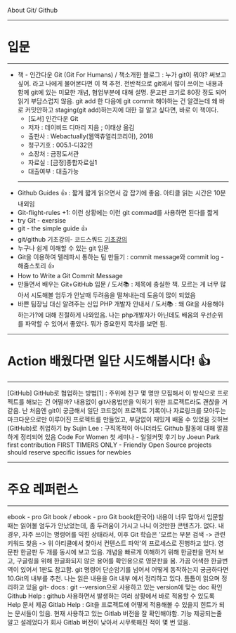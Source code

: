 About Git/ Github

***
# 입문
***
* 책 - 인간다운 Git (Git For Humans) / 책소개한 블로그 : 누가 git이 뭐야? 써보고 싶어. 라고 나에게 물어본다면 이 책 추천. 전반적으로 git에서 많이 쓰이는 내용과 함께 git에 있는 미묘한 개념, 협업부분에 대해 설명. 문고판 크기로 80장 정도 되어 읽기 부담스럽지 않음. git add 한 다음에 git commit 해야하는 건 알겠는데 왜 바로 커밋안하고 staging(git add)하는지에 대한 걸 알고 싶다면, 바로 이 책이다.
	+ [도서] 인간다운 Git
	+ 저자 : 데이비드 디마리 지음 ; 이태상 옮김
	+ 출판사 : Webactually(웹액츄얼리코리아), 2018
	+ 청구기호 : 005.1-디32인
	+ 소장처 : 금정도서관
	+ 자료실 : [금정]종합자료실1
	+ 대출여부 : 대출가능
	***
* Github Guides :+1: : 짧게 짧게 읽으면서 감 잡기에 좋음. 아티클 읽는 시간은 10분 내외임
* Git-flight-rules +1: 이런 상황에는 이런 git commad를 사용하면 된다를 짧게
* try Git - exersise
* git - the simple guide :+1:
* git/github 기초강의- 코드스쿼드
		[기초강의](https://edu.goorm.io/lecture/4661/git-and-github-%EC%9E%85%EB%AC%B8-by-%EC%BD%94%EB%93%9C%EC%8A%A4%EC%BF%BC%EB%93%9C)
* 누구나 쉽게 이해할 수 있는 git 입문
* Git을 이용하여 텔레파시 통하는 팀 만들기 : commit message와 commit log - 해줌스토리 :+1:
* How to Write a Git Commit Message
* 만들면서 배우는 Git+GitHub 입문 / 도서:books: : 제목에 충실한 책. 모르는 게 너무 많아서 시도해볼 엄두가 안날때 두려움을 떨쳐내는데 도움이 많이 되었음
* 바쁜 팀장님 대신 알려주는 신입 PHP 개발자 안내서 / 도서:books: : 왜 Git을 사용해야하는가?에 대해 친절하게 나와있음. 나는 php개발자가 아닌데도 배움의 우선순위를 파악할 수 있어서 좋았다. 뭐가 중요한지 목차를 보면 됨.

***
# Action 배웠다면 일단 시도해봅시다! :+1:
***

[GitHub] GitHub로 협업하는 방법[1] : 주위에 친구 몇 명만 모집해서 이 방식으로 프로젝트를 해보는 건 어떨까? 내용없이 git사용법만을 익히기 위한 프로젝트라도 괜찮을 거 같음. 난 처음엔 git이 궁금해서 일단 코드없이 프로젝트 기록이나 자료링크를 모아두는 마크다운으로만 이루어진 프로젝트를 만들었고, 부담없이 재밌게 배울 수 있었음
깃허브(GitHub)로 취업하기 by Sujin Lee : 구직목적이 아니더라도 Github 활동에 대해 깔끔하게 정리되어 있음
Code For Women 첫 세미나 - 일일커밋 후기 by Joeun Park
first contribution
FIRST TIMERS ONLY - Friendly Open Source projects should reserve specific issues for newbies

***
# 주요 레퍼런스
***
ebook - pro Git book / ebook - pro Git book(한국어)
내용이 너무 많아서 입문할때는 읽어볼 엄두가 안났었는데, 좀 두려움이 가시고 나니 이것만한 콘텐츠가. 없다.
내 경우, 자주 쓰이는 명령어를 익힌 상태라서, 이후 Git 학습은 '모르는 부분 검색 -> 관련 키워드 찾음 -> 위 아티클에서 찾아서 컨텐스트 파악'의 프로세스로 진행하고 있다. 영문판 한글판 두 개를 동시에 보고 있음. 개념을 빠르게 이해하기 위해 한글판을 먼저 보고, 구글링을 위해 한글화되지 않은 용어를 확인용으로 영문판을 봄. 가끔 어색한 한글번역이 있어서 1판도 참고함.
git 명령어 단순암기를 넘어서 어떻게 동작하는지 궁금하다면 10.Git의 내부를 추천. 나는 읽은 내용을 Git 내부 에서 정리하고 있다. 틈틈이 읽으며 정리하고 있음
git- docs : git --version으로 사용하고 있는 version에 맞는 doc 확인
Github Help : github 사용하면서 발생하는 여러 상황에서 바로 적용할 수 있도록 Help 문서 제공
Gitlab Help : Git을 프로젝트에 어떻게 적용해볼 수 있을지 힌트가 되는 문서들이 있음. 현재 사용하고 있는 Gitlab 버전을 잘 확인해야함. 기능 제공되는줄 알고 설레었다가 회사 Gitlab 버전이 낮아서 시무룩해진 적이 몇 번 있음.